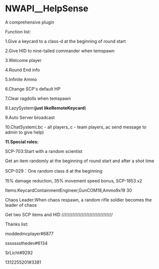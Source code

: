 # NWAPI__HelpSense
A comprehensive plugin

Function list:

1.Give a keycard to a class-d at the beginning of round start

2.Give HID to nine-tailed commander when temspawn

3.Welcome player

4.Round End info

5.Infinite Ammo

6.Change SCP's default HP

7.Clear ragdolls when temspawn

8.LazySystem(**just likeRemoteKeycard**)

9.Auto Server broadcast

10.ChatSystem(.bc - all players,.c - team players,.ac send message to admin to give help)

**11.Special roles:**

SCP-703:Start with a random scientist

Get an item randomly at the beginning of round start and after a shot time

SCP-029：One random class d at the beginning

15% damage reduction, 35% movement speed bonus, SCP-1853 x2

Items:KeycardContainmentEngineer,GunCOM18,Ammo9x19 30

Chaos Leader:When chaos respawn, a random rifle soldier becomes the leader of chaos

Get two SCP items and HID
/////////////////////////////////

Thanks list:

moddedmcplayer#6877

sssssssthedev#6134

SrLicht#9292

1312255201#3381
